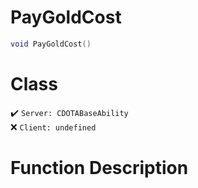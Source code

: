 # PayGoldCost
```lua
void PayGoldCost()
```
# Class
✔️ `Server: CDOTABaseAbility`  
❌ `Client: undefined`  

# Function Description

